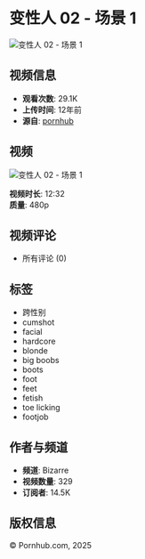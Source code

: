 # 变性人 02 - 场景 1

![变性人 02 - 场景 1](https://ei.phncdn.com/videos/201212/19/8308801/original/(m=eqglHgaaaWavb)(mh=-BJUnlWNcjN-YGnt)9.jpg)

## 视频信息

- **观看次数**: 29.1K
- **上传时间**: 12年前
- **源自**: [pornhub](https://www.pornhub.com)

## 视频

![变性人 02 - 场景 1](https://ei.phncdn.com/videos/201212/19/8308801/original/(m=eaf8GgaaaWavb)(mh=Mbb5D5i80kBUMka-)9.jpg)

**视频时长**: 12:32  
**质量**: 480p

## 视频评论

- 所有评论 (0)

## 标签

- 跨性别
- cumshot
- facial
- hardcore
- blonde
- big boobs
- boots
- foot
- feet
- fetish
- toe licking
- footjob

## 作者与频道

- **频道**: Bizarre  
- **视频数量**: 329  
- **订阅者**: 14.5K

## 版权信息

© Pornhub.com, 2025